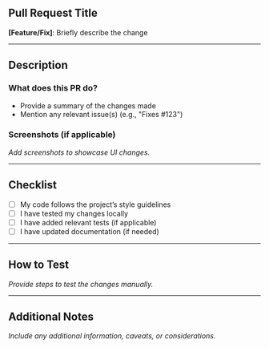 ## Pull Request Title

**[Feature/Fix]**: Briefly describe the change

---

## Description

### What does this PR do?
- Provide a summary of the changes made
- Mention any relevant issue(s) (e.g., "Fixes #123")

### Screenshots (if applicable)
_Add screenshots to showcase UI changes._

---

## Checklist

- [ ] My code follows the project’s style guidelines
- [ ] I have tested my changes locally
- [ ] I have added relevant tests (if applicable)
- [ ] I have updated documentation (if needed)

---

## How to Test
_Provide steps to test the changes manually._

---

## Additional Notes
_Include any additional information, caveats, or considerations._
